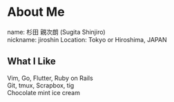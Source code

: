 # About Me
name: 杉田 親次朗 (Sugita Shinjiro)  
nickname: jiroshin
Location: Tokyo or Hiroshima, JAPAN

## What I Like
Vim, Go, Flutter, Ruby on Rails  
Git, tmux, Scrapbox, tig  
Chocolate mint ice cream
